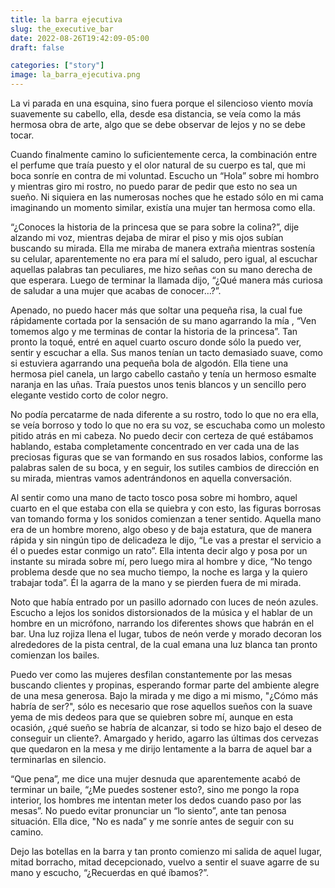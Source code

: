 ```yaml
---
title: la barra ejecutiva
slug: the_executive_bar
date: 2022-08-26T19:42:09-05:00
draft: false

categories: ["story"]
image: la_barra_ejecutiva.png
---
```


La vi parada en una esquina, sino fuera porque el silencioso viento movía
suavemente su cabello, ella, desde esa distancia, se veía como la más hermosa
obra de arte, algo que se debe observar de lejos y no se debe tocar.

Cuando finalmente camino lo suficientemente cerca, la combinación entre el
perfume que traía puesto y el olor natural de su cuerpo es tal, que mi boca
sonríe en contra de mi voluntad. Escucho un “Hola” sobre mi hombro y mientras
giro mi rostro, no puedo parar de pedir que esto no sea un sueño. Ni siquiera
en las numerosas noches que he estado sólo en mi cama imaginando un momento
similar, existía una mujer tan hermosa como ella.

“¿Conoces la historia de la princesa que se para sobre la colina?”, dije
alzando mi voz, mientras dejaba de mirar el piso y mis ojos subían buscando su
mirada. Ella me miraba de manera extraña mientras sostenía su celular,
aparentemente no era para mí el saludo, pero igual, al escuchar aquellas
palabras tan peculiares, me hizo señas con su mano derecha de que esperara.
Luego de terminar la llamada dijo, “¿Qué manera más curiosa de saludar a una
mujer que acabas de conocer…?”.

Apenado, no puedo hacer más que soltar una pequeña risa, la cual fue
rápidamente cortada por la sensación de su mano agarrando la mía , “Ven tomemos
algo y me terminas de contar la historia de la princesa”. Tan pronto la toqué,
entré en aquel cuarto oscuro donde sólo la puedo ver, sentir y escuchar a ella.
Sus manos tenían un tacto demasiado suave, como si estuviera agarrando una
pequeña bola de algodón. Ella tiene una hermosa piel canela, un largo cabello
castaño y tenía un hermoso esmalte naranja en las uñas. Traía puestos unos
tenis blancos y un sencillo pero elegante vestido corto de color negro.

No podía percatarme de nada diferente a su rostro, todo lo que no era ella, se
veía borroso y todo lo que no era su voz, se escuchaba como un molesto pitido
atrás en mi cabeza. No puedo decir con certeza de qué estábamos hablando,
estaba completamente concentrado en ver cada una de las preciosas figuras que
se van formando en sus rosados labios, conforme las palabras salen de su boca,
y en seguir, los sutiles cambios de dirección en su mirada, mientras vamos
adentrándonos en aquella conversación.

Al sentir como una mano de tacto tosco posa sobre mi hombro, aquel cuarto en el
que estaba con ella se quiebra y con esto, las figuras borrosas van tomando
forma y los sonidos comienzan a tener sentido. Aquella mano era de un hombre
moreno, algo obeso y de baja estatura, que de manera rápida y sin ningún tipo
de delicadeza le dijo, “Le vas a prestar el servicio a él o puedes estar
conmigo un rato”. Ella intenta decir algo y posa por un instante su mirada
sobre mí, pero luego mira al hombre y dice, “No tengo problema desde que no sea
mucho tiempo, la noche es larga y la quiero trabajar toda”. Él la agarra de la
mano y se pierden fuera de mi mirada.

Noto que había entrado por un pasillo adornado con luces de neón azules.
Escucho a lejos los sonidos distorsionados de la música y el hablar de un
hombre en un micrófono, narrando los diferentes shows que habrán en el bar.
Una luz rojiza llena el lugar, tubos de neón verde y morado decoran los
alrededores de la pista central, de la cual emana una luz blanca tan pronto
comienzan los bailes.

Puedo ver como las mujeres desfilan constantemente por las mesas buscando
clientes y propinas, esperando formar parte del ambiente alegre de una mesa
generosa. Bajo la mirada y me digo a mi mismo, "¿Cómo más habría de ser?",
sólo es necesario que rose aquellos sueños con la suave yema de mis dedeos para
que se quiebren sobre mí, aunque en esta ocasión, ¿qué sueño se habría de
alcanzar, si todo se hizo bajo el deseo de conseguir un cliente?. Amargado y
herido, agarro las últimas dos cervezas que quedaron en la mesa y me dirijo
lentamente a la barra de aquel bar a terminarlas en silencio.

“Que pena”, me dice una mujer desnuda que aparentemente acabó de terminar un
baile, “¿Me puedes sostener esto?, sino me pongo la ropa interior, los hombres
me intentan meter los dedos cuando paso por las mesas”. No puedo evitar
pronunciar un “lo siento”, ante tan penosa situación. Ella dice, "No es nada” y
me sonríe antes de seguir con su camino.

Dejo las botellas en la barra y tan pronto comienzo mi salida de aquel lugar,
mitad borracho, mitad decepcionado, vuelvo a sentir el suave agarre de su mano
y escucho, “¿Recuerdas en qué íbamos?”.
